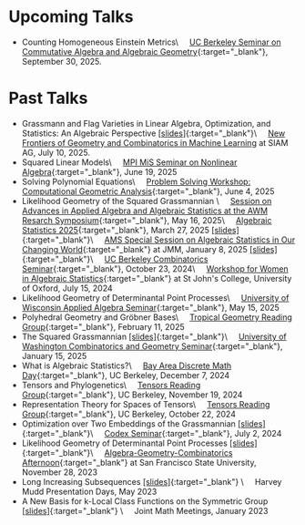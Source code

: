 # Upcoming Talks
* Counting Homogeneous Einstein Metrics\\
&nbsp; &nbsp; [UC Berkeley Seminar on Commutative Algebra and Algebraic Geometry](https://eisenbud.github.io/deSeminar/Fall2025.html){:target="_blank"}, September 30, 2025.

# Past Talks
* Grassmann and Flag Varieties in Linear Algebra, Optimization, and Statistics: An Algebraic Perspective [[slides]](slides/siam_ag_25.pdf){:target="_blank"}\\
&nbsp; &nbsp; [New Frontiers of Geometry and Combinatorics in Machine Learning](https://meetings.siam.org/sess/dsp_programsess.cfm?SESSIONCODE=84183) at SIAM AG, July 10, 2025.
* Squared Linear Models\\
&nbsp; &nbsp; [MPI MiS Seminar on Nonlinear Algebra](https://www.mis.mpg.de/events/series/seminar-on-nonlinear-algebra){:target="_blank"}, June 19, 2025
* Solving Polynomial Equations\\
 &nbsp; &nbsp; [Problem Solving Workshop: Computational Geometric Analysis](https://www.lehman.edu/faculty/rbettiol/wcga2025/){:target="_blank"}, June 4, 2025
* Likelihood Geometry of the Squared Grassmannian \\
  &nbsp; &nbsp; [Session on Advances in Applied Algebra and Algebraic Statistics at the AWM Resarch Symposium](https://awm-math.org/meetings/awm-research-symposium/){:target="_blank"}, May 16, 2025\\
  &nbsp; &nbsp; [Algebraic Statistics 2025](https://sites.google.com/view/algstat2025/home?authuser=0){:target="_blank"}, March 27, 2025 [[slides]](slides/alg_stat_squared_grass.pdf){:target="_blank"}\\
  &nbsp; &nbsp; [AMS Special Session on Algebraic Statistics in Our Changing World](https://jointmathematicsmeetings.org/meetings/national/jmm2025/2314_program_ss14.html#title){:target="_blank"} at JMM, January 8, 2025 [[slides]](slides/jmm_squared_grass.pdf){:target="_blank"}\\
  &nbsp; &nbsp; [UC Berkeley Combinatorics Seminar](https://math.berkeley.edu/~jlentfer/combinatorics_seminar.html){:target="_blank"}, October 23, 2024\\
  &nbsp; &nbsp; [Workshop for Women in Algebraic Statistics](https://sites.google.com/view/women-in-algstat-oxford/){:target="_blank"} at St John's College, University of Oxford, July 15, 2024
* Likelihood Geometry of Determinantal Point Processes\\
  &nbsp; &nbsp; [University of Wisconsin Applied Algebra Seminar](https://wiki.math.wisc.edu/index.php/Applied_Algebra_Seminar_Spring_2025#Spring_2025_Schedule){:target="_blank"}, May 15, 2025
* Polyhedral Geometry and Gröbner Bases\\
  &nbsp; &nbsp; [Tropical Geometry Reading Group](https://lizziepratt.com/seminar/){:target="_blank"}, February 11, 2025
* The Squared Grassmannian [[slides]](slides/UW_Combinatorics_25.pdf){:target="_blank"}\\
  &nbsp; &nbsp; [University of Washington Combinatorics and Geometry Seminar](https://math.washington.edu/events/2025-01-15/squared-grassmannian){:target="_blank"}, January 15, 2025
* What is Algebraic Statistics?\\
  &nbsp; &nbsp; [Bay Area Discrete Math Day](https://sites.google.com/berkeley.edu/bad-math-day-fall-2024/){:target="_blank"}, UC Berkeley, December 7, 2024
* Tensors and Phylogenetics\\
  &nbsp; &nbsp; [Tensors Reading Group](https://math.berkeley.edu/~svala/tensorseminar.html){:target="_blank"}, UC Berkeley, November 19, 2024
* Representation Theory for Spaces of Tensors\\
  &nbsp; &nbsp; [Tensors Reading Group](https://math.berkeley.edu/~svala/tensorseminar.html){:target="_blank"}, UC Berkeley, October 22, 2024
* Optimization over Two Embeddings of the Grassmannian [[slides]](slides/codex.pdf){:target="_blank"}\\
  &nbsp; &nbsp; [Codex Seminar](https://www.math.colostate.edu/~king/codex/){:target="_blank"}, July 2, 2024
* Likelihood Geometry of Determinantal Point Processes [[slides]](slides/likelihood-geometry-of-dpp.pdf){:target="_blank"}\\
  &nbsp; &nbsp; [Algebra-Geometry-Combinatorics Afternoon](https://sites.google.com/view/sfsuagc){:target="_blank"} at San Francisco State University, November 28, 2023 
* Long Increasing Subsequences  [[slides]](slides/long-inc-subseq.pdf){:target="_blank"} \\
  &nbsp; &nbsp; Harvey Mudd Presentation Days, May 2023
* A New Basis for k-Local Class Functions on the Symmetric Group [[slides]](slides/k-local.pdf){:target="_blank"} \\
  &nbsp; &nbsp; Joint Math Meetings, January 2023